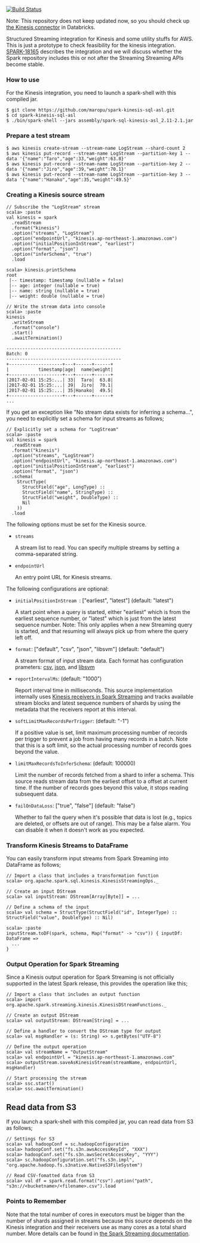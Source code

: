[![Build Status](https://travis-ci.org/maropu/spark-kinesis-sql-asl.svg?branch=master)](https://travis-ci.org/maropu/spark-kinesis-sql-asl)

Note: This repository does not keep updated now, so you should check up
[the Kinesis connector](https://docs.databricks.com/spark/latest/structured-streaming/kinesis.html) in Databricks.

Structured Streaming integration for Kinesis and some utility stuffs for AWS.
This is just a prototype to check feasibility for the kinesis integration.
[SPARK-18165](https://issues.apache.org/jira/browse/SPARK-18165) describes the integration and
we will discuss whether the Spark repository includes this or not after the Streaming Streaming APIs become stable.

### How to use

For the Kinesis integration, you need to launch a spark-shell with this compiled jar.

    $ git clone https://github.com/maropu/spark-kinesis-sql-asl.git
    $ cd spark-kinesis-sql-asl
    $ ./bin/spark-shell --jars assembly/spark-sql-kinesis-asl_2.11-2.1.jar

### Prepare a test stream

    $ aws kinesis create-stream --stream-name LogStream --shard-count 2
    $ aws kinesis put-record --stream-name LogStream --partition-key 1 --data '{"name":"Taro","age":33,"weight":63.8}'
    $ aws kinesis put-record --stream-name LogStream --partition-key 2 --data '{"name":"Jiro","age":39,"weight":70.1}'
    $ aws kinesis put-record --stream-name LogStream --partition-key 3 --data '{"name":"Hanako","age":35,"weight":49.5}'

### Creating a Kinesis source stream

    // Subscribe the "LogStream" stream
    scala> :paste
    val kinesis = spark
      .readStream
      .format("kinesis")
      .option("streams", "LogStream")
      .option("endpointUrl", "kinesis.ap-northeast-1.amazonaws.com")
      .option("initialPositionInStream", "earliest")
      .option("format", "json")
      .option("inferSchema", "true")
      .load

    scala> kinesis.printSchema
    root
     |-- timestamp: timestamp (nullable = false)
     |-- age: integer (nullable = true)
     |-- name: string (nullable = true)
     |-- weight: double (nullable = true)

    // Write the stream data into console
    scala> :paste
    kinesis
      .writeStream
      .format("console")
      .start()
      .awaitTermination()

    -------------------------------------------
    Batch: 0
    -------------------------------------------
    +--------------------+---+------+------+
    |           timestamp|age|  name|weight|
    +--------------------+---+------+------+
    |2017-02-01 15:25:...| 33|  Taro|  63.8|
    |2017-02-01 15:25:...| 39|  Jiro|  70.1|
    |2017-02-01 15:25:...| 35|Hanako|  49.5|
    +--------------------+---+------+------+
    ...

If you get an exception like "No stream data exists for inferring a schema...",
you need to explicitly set a schema for input streams as follows;

    // Explicitly set a schema for "LogStream"
    scala> :paste
    val kinesis = spark
      .readStream
      .format("kinesis")
      .option("streams", "LogStream")
      .option("endpointUrl", "kinesis.ap-northeast-1.amazonaws.com")
      .option("initialPositionInStream", "earliest")
      .option("format", "json")
      .schema(
        StructType(
          StructField("age", LongType) ::
          StructField("name", StringType) ::
          StructField("weight", DoubleType) ::
          Nil
        ))
      .load

The following options must be set for the Kinesis source.

 * `streams`

    A stream list to read. You can specify multiple streams by setting a comma-separated string.

 * `endpointUrl`

    An entry point URL for Kinesis streams.

The following configurations are optional:

 * `initialPositionInStream `: \["earliest", "latest"\] (default: "latest")

    A start point when a query is started, either "earliest" which is from the earliest sequence
    number, or "latest" which is just from the latest sequence number. Note: This only applies
    when a new Streaming query is started, and that resuming will always pick up from
    where the query left off.

 * `format`: \["default", "csv", "json", "libsvm"\] (default: "default")

    A stream format of input stream data. Each format has configuration prameters:
    [csv](./external/kinesis-sql-asl/src/main/scala/org/apache/spark/sql/execution/datasources/csv/CSVKinesisValueFormat.scala#L34),
    [json](./external/kinesis-sql-asl/src/main/scala/org/apache/spark/sql/execution/datasources/json/JsonKinesisValueFormat.scala#L36),
    and [libsvm](./external/kinesis-sql-asl/src/main/scala/org/apache/spark/ml/source/libsvm/LibSVMKinesisValueFormat.scala#L39)

 * `reportIntervalMs`: (default: "1000")

    Report interval time in milliseconds. This source implementation internally uses
    [Kinesis receivers in Spark Streaming](https://github.com/apache/spark/tree/master/external/kinesis-asl)
    and tracks available stream blocks and latest sequence numbers of shards by using the metadata
    that the receivers report at this interval.

 * `softLimitMaxRecordsPerTrigger`: (default: "-1")

    If a positive value is set, limit maximum processing number of records per trigger to prevent
    a job from having many records in a batch. Note that this is a soft limit, so the actual
    processing number of records goes beyond the value.

 * `limitMaxRecordsToInferSchema`: (default: 100000)

    Limit the number of records fetched from a shard to infer a schema. This source reads
    stream data from the earliest offset to a offset at current time. If the number of records
    goes beyond this value, it stops reading subsequent data.

 * `failOnDataLoss`: \["true", "false"\] (default: "false")

    Whether to fail the query when it's possible that data is lost (e.g., topics are deleted, or
    offsets are out of range). This may be a false alarm. You can disable it when it doesn't work
    as you expected.

### Transform Kinesis Streams to DataFrame

You can easily transform input streams from Spark Streaming into DataFrame as follows;

    // Import a class that includes a transformation function
    scala> org.apache.spark.sql.kinesis.KinesisStreamingOps._

    // Create an input DStream
    scala> val inputStream: DStream[Array[Byte]] = ...

    // Define a schema of the input
    scala> val schema = StructType(StructField("id", IntegerType) :: StructField("value", DoubleType) :: Nil)

    scala> :paste
    inputStream.toDF(spark, schema, Map("format" -> "csv")) { inputDf: DataFrame =>
      ...
    }

### Output Operation for Spark Streaming

Since a Kinesis output operation for Spark Streaming is not officially supported in the latest Spark release,
this provides the operation like this;

    // Import a class that includes an output function
    scala> import org.apache.spark.streaming.kinesis.KinesisDStreamFunctions._

    // Create an output DStream
    scala> val outputStream: DStream[String] = ...

    // Define a handler to convert the DStream type for output
    scala> val msgHandler = (s: String) => s.getBytes("UTF-8")

    // Define the output operation
    scala> val streamName = "OutputStream"
    scala> val endpointUrl = "kinesis.ap-northeast-1.amazonaws.com"
    scala> outputStream.saveAsKinesisStream(streamName, endpointUrl, msgHandler)

    // Start processing the stream
    scala> ssc.start()
    scala> ssc.awaitTermination()

## Read data from S3

If you launch a spark-shell with this compiled jar, you can read data from S3 as follows;

    // Settings for S3
    scala> val hadoopConf = sc.hadoopConfiguration
    scala> hadoopConf.set("fs.s3n.awsAccessKeyId", "XXX")
    scala> hadoopConf.set("fs.s3n.awsSecretAccessKey", "YYY")
    scala> sc.hadoopConfiguration.set("fs.s3n.impl", "org.apache.hadoop.fs.s3native.NativeS3FileSystem")

    // Read CSV-fomatted data from S3
    scala> val df = spark.read.format("csv").option("path", "s3n://<bucketname>/<filename>.csv").load

### Points to Remember

Note that the total number of cores in executors must be bigger than the number of shards assigned
in streams because this source depends on the Kinesis integration and their receivers use
as many cores as a total shard number. More details can be found in
[the Spark Streaming documentation](http://spark.apache.org/docs/latest/streaming-programming-guide.html#points-to-remember-1).

